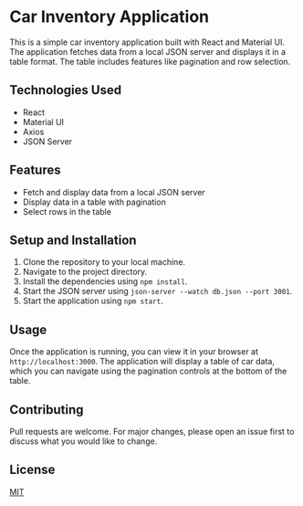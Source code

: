 # Car Inventory Application

This is a simple car inventory application built with React and Material UI. The application fetches data from a local JSON server and displays it in a table format. The table includes features like pagination and row selection.

## Technologies Used

- React
- Material UI
- Axios
- JSON Server

## Features

- Fetch and display data from a local JSON server
- Display data in a table with pagination
- Select rows in the table

## Setup and Installation

1. Clone the repository to your local machine.
2. Navigate to the project directory.
3. Install the dependencies using `npm install`.
4. Start the JSON server using `json-server --watch db.json --port 3001`.
5. Start the application using `npm start`.

## Usage

Once the application is running, you can view it in your browser at `http://localhost:3000`. The application will display a table of car data, which you can navigate using the pagination controls at the bottom of the table.

## Contributing

Pull requests are welcome. For major changes, please open an issue first to discuss what you would like to change.

## License

[MIT](https://choosealicense.com/licenses/mit/)
